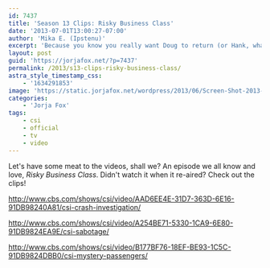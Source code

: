 ```yaml
---
id: 7437
title: 'Season 13 Clips: Risky Business Class'
date: '2013-07-01T13:00:27-07:00'
author: 'Mika E. (Ipstenu)'
excerpt: 'Because you know you really want Doug to return (or Hank, what about Hank the EMT?)'
layout: post
guid: 'https://jorjafox.net/?p=7437'
permalink: /2013/s13-clips-risky-business-class/
astra_style_timestamp_css:
    - '1634291853'
image: 'https://static.jorjafox.net/wordpress/2013/06/Screen-Shot-2013-06-24-at-24-Jun-7.56.29-PM.png'
categories:
    - 'Jorja Fox'
tags:
    - csi
    - official
    - tv
    - video
---
```


Let's have some meat to the videos, shall we? An episode we all know and love, <em>Risky Business Class</em>. Didn't watch it when it re-aired? Check out the clips!

http://www.cbs.com/shows/csi/video/AAD6EE4E-31D7-363D-6E16-91DB98240A81/csi-crash-investigation/

http://www.cbs.com/shows/csi/video/A254BE71-5330-1CA9-6E80-91DB9824EA9E/csi-sabotage/

http://www.cbs.com/shows/csi/video/B177BF76-18EF-BE93-1C5C-91DB9824DBB0/csi-mystery-passengers/